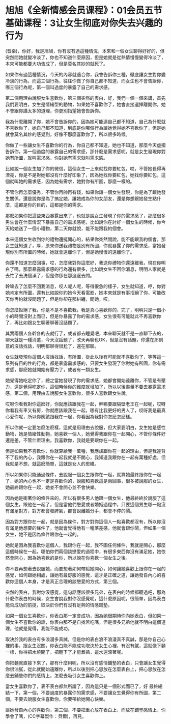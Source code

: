 # 旭旭《全新情感会员课程》：01会员五节基础课程：3让女生彻底对你失去兴趣的行为

(音樂)，你好，我是旭旭，你有沒有過這種情況，本來和一個女生聊得好好的，但突然間她就變冷淡了，你也不知道什麼原因，但是她就是從熱情慢慢變得冷淡了，本來可能都要大功告成了，但是莫名其妙的就死了。

如果你有過這種情況，今天的內容就適合你，我會告訴你三種，徹底讓女生對你變冷淡的行為，而這三個行為，往往你做了你自己都不知道，而女生也不會告訴你，哪三個行為呢，第一個叫過度的暴露了自己的需求感。

第二個用理由說服女生喜歡你，第三個突然的表白，好，我們一個一個來講，首先我們要明白，女生是情緒型的動物，如果她不喜歡你了，她會直接選擇離開你，她不會跟你講太多的道理，你更別指望她會告訴你。

我為什麼離開了你，她不會告訴你的，因為她可能連自己都不知道，自己為什麼就不喜歡你了，她自己都不知道，到底是你哪個行為讓她覺得她不喜歡你了，但是她就會莫名其妙的感覺到，好像不那麼喜歡你了，所以很多時候。

你做了一些讓女生不喜歡你的行為，你自己都不知道，她也不知道，那麼今天虛擱告訴你，第一個過度的暴露自己的需求感，那什麼是需求感呢，就是女生發現你對她有所圖，就叫需求感，你對她有需求就叫需求感。

比如說一個女生加了你的微信，這個女生一上來就找你要紅包，哎，不管她長得再漂亮，你是不是對她都沒有什麼好印象了，因為她找你要紅包，她找你要紅包，這個就叫她的需求感，因為她有需求，她對你有所圖，那麼一樣的。

不管你再怎麼優秀，不管你再帥再有錢，如果你讓一個女生發現，你是為了跟她發生關係，還是說你是為了搞定她，讓她成為你的女朋友，還是你想跟她發生點什麼，這都是你的目的，這都是你的需求。

那麼如果你把這些東西暴露出來了，也就是說女生發現了你的需求感了，那麼很多男生會在什麼情況下暴露自己的需求感呢，比如說你在討好一個女生的時候，你今天給她送了一個小禮物，第二天你就說，能不能跟我約個會。

本來這個女生收到你的禮物還挺開心的，結果你突然間說，能不能跟我約個會，那女生就知道了，厚，原來你送我禮物是別有所圖，你就暴露了你的需求感，當她發現你別有所圖的時候，她就會遠離你了，但是她慢慢的遠離你了。

你還不知道怎麼回事，哎，怎麼我對你這麼好，我送你禮物你還遠離我，現在你明白了嗎，那麼暴露需求感的行為還有很多，比如說女生不回你消息，明明人家就是去忙了去洗個澡了，但是你卻在那追逐去問。

幹嘛去了怎麼不回我消息，哎人呢人呢，等得很急的樣子，女生就知道，哼，你對她肯定有所圖，還有比如說你約她今天看電影，她本來就是有事拒絕了你，可能改天你再約就沒問題了，但是你卻在那糾纏，問她，哎。

你怎麼拒絕了我，你是不是不喜歡我，我是真心喜歡你的，完了，明明只是一個小小的時間沒對上而已，但是你暴露了你的需求感，女生很有可能就此不再喜歡你了，再比如跟女生聊著聊著沒話題了。

其實兩個人各幹各的去就行了，或者都去睡覺吧，本來聊天就不是一直聊下去的，聊天就是一種消遣，今天沒話題了，改天再聊也OK，但是沒有話題，你還在那刻意的沒話找話，明明都聊得很尬了，還在那聊。

女生就發現你這個人沒話找話，有所圖，從此以後有可能就不喜歡你了，等等這一系列有目的性的行為，都是暴露需求感的，只要女生發現了你對她有所圖，你有需求感，那麽她就開始有壓力了，或者有一類女生。

她覺得她吃定你了，總之當她發現了你的需求感，她都會開始遠離你，不管是有壓力，還是覺得吃定你，這個時候你的難度就增加了，所以以後盡量不要去暴露需求感，第二個，用理由去說服女生喜歡你，很多人喜歡跟女生說。

哎呀你看我對你這麽好，你就應該跟我在一起，幹嘛要跟隔壁老王在一起呢，哎呀你看我有車又有房，你就應該跟我在一起，哪有比我更好的男人了，哎呀我是最真心愛你呢，所以你應該跟我在一起，你看因為我對你怎麽怎麽樣。

所以你就一定要怎麽怎麽樣，這就是用理由去說服，但大家要明白，女生她是感性動物，她是情緒性動物，她喜歡一個人，她覺得我跟你在一起開心，不管你條件好還是差，不管什麽理由，我喜歡你，我就是要跟你在一起。

但是如果我不喜歡你，你就算給我一萬種，我應該跟你在一起的理由，但是我違背不了我的內心，我跟你在一起我就是不開心，我知道我跟你在一起有萬種好處，但我就是不想，就這麽簡單，這就是女人的思維。

所以如果你只能通過條件，去說服一個女生跟你在一起，就算她最終跟你在一起了，她的內心也不一定是喜歡你的，說服和喜歡這是兩回事，很多被說服的女生，她最終跟你在一起，她並不會開心並不會快樂。

因為她是衝著你的條件來的，所以有很多男人他跟一個女生，他最終終於說服了這個女生，跟他在一起了，但是當他們戀愛或者婚姻過程中，只要這個男生哪一點沒有滿足對方，對方都會發脾氣，都會說離婚分手，都會不停的鬧。

因為對方跟你在一起，就是因為條件，對方對你這個人一點喜歡都沒有，所以你沒有滿足他想要的條件了，他就會覺得他有一種落差感，他就會跟你鬧，但如果一個女生，她不是因為條件跟你在一起的。

她就是因為我喜歡你這個人，我跟你在一起，我不圖任何條件，我就是開心，那麼這個時候在一起，哪怕你們兩個談戀愛的過程中，有很多東西你沒有滿足她，她依然會開心，因為她喜歡的是你，所以說在你喜歡一個女生之後。

你不要再想著去說服她，而要想著如何帶給她開心，如何讓她喜歡上跟你在一起的感覺，如何跟她相處，讓她有最舒服的感覺，這才是正確之道，讓她發自內心的喜歡你這個人本身，才是真正合理的談戀愛的方式，第三個。

突然的表白，我對你沒感覺，這句話應該很多兄弟，在表白的時候都聽過吧，那為什麼你表白的時候，女生會說我對你沒感覺呢，這什麼原因呢，很簡單，因為表白能否成功的前提，取決於你們有沒有足夠的情感鋪墊。

如果一個女生喜歡你，你表白那一定會成功，因為她很期待你向她表白，但如果一個女生不喜歡你的話，你表白那不是自找苦吃嗎，但是很多兄弟他就不明白這個道理，他就是覺得，我能不能成功。

取決於我的表白有多浪漫多真誠，但是你的表白浪不浪漫真不真誠，那是你自己心裡的事，跟女生沒關，你表白能不能成功取決於女生心裡，有沒有膩，這就像下麵一樣，你得把水燒開了，把麵下了才能煮熟，這水還涼著呢。

你把麵就直接下來了，那有什麼用呢，所以沒有感情鋪墊的表白，只會讓女生覺得你很油膩，從此就開始遠離你，所以以後別把心思放在怎麼表白上，把心思放在怎麼去鋪墊你們的感情上，怎麼去吸引女生喜歡你上。

當女生喜歡你了，表不表白都無所謂了，因為這只是一個形式而已了，好 最終總結一下，第一個，不要過度的暴露你的需求感，不要讓女生覺得你有所圖，第二個，不要去說服女生喜歡你，你要帶給她開心快樂。

讓她發自內心的喜歡你，第三個，不要把重心放在表白上，而放在鋪墊感情上，你學會了嗎，(CC字幕製作：貝爾)，再見。


